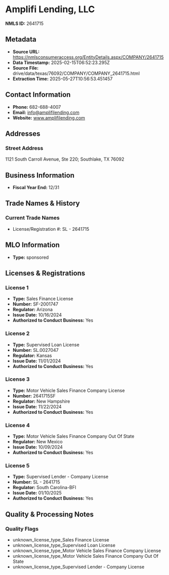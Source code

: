 # Amplifi Lending, LLC

**NMLS ID:** 2641715

## Metadata
- **Source URL:** https://nmlsconsumeraccess.org/EntityDetails.aspx/COMPANY/2641715
- **Data Timestamp:** 2025-02-15T06:52:23.295Z
- **Source File:** drive/data/texas/76092/COMPANY/COMPANY_2641715.html
- **Extraction Time:** 2025-05-27T10:56:53.451457

## Contact Information
- **Phone:** 682-688-4007
- **Email:** info@amplifilending.com
- **Website:** www.amplifilending.com

## Addresses
### Street Address
1121 South Carroll Avenue, Ste 220; Southlake, TX 76092

## Business Information
- **Fiscal Year End:** 12/31

## Trade Names & History
### Current Trade Names
- License/Registration #: SL - 2641715

## MLO Information
- **Type:** sponsored

## Licenses & Registrations

### License 1
- **Type:** Sales Finance License
- **Number:** SF-2001747
- **Regulator:** Arizona
- **Issue Date:** 10/16/2024
- **Authorized to Conduct Business:** Yes

### License 2
- **Type:** Supervised Loan License
- **Number:** SL.0027047
- **Regulator:** Kansas
- **Issue Date:** 11/01/2024
- **Authorized to Conduct Business:** Yes

### License 3
- **Type:** Motor Vehicle Sales Finance Company License
- **Number:** 2641715SF
- **Regulator:** New Hampshire
- **Issue Date:** 11/22/2024
- **Authorized to Conduct Business:** Yes

### License 4
- **Type:** Motor Vehicle Sales Finance Company Out Of State
- **Regulator:** New Mexico
- **Issue Date:** 10/09/2024
- **Authorized to Conduct Business:** Yes

### License 5
- **Type:** Supervised Lender - Company License
- **Number:** SL - 2641715
- **Regulator:** South Carolina-BFI
- **Issue Date:** 01/10/2025
- **Authorized to Conduct Business:** Yes

## Quality & Processing Notes
### Quality Flags
- unknown_license_type_Sales Finance License
- unknown_license_type_Supervised Loan License
- unknown_license_type_Motor Vehicle Sales Finance Company License
- unknown_license_type_Motor Vehicle Sales Finance Company Out Of State
- unknown_license_type_Supervised Lender - Company License
